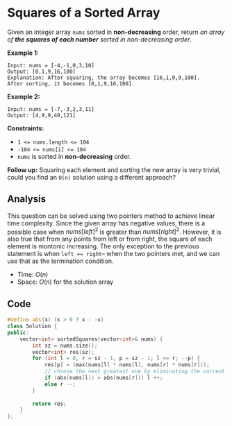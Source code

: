# Squares of a Sorted Array

Given an integer array `nums` sorted in **non-decreasing** order, return *an array of **the squares of each number** sorted in non-decreasing order*.

**Example 1:**

```
Input: nums = [-4,-1,0,3,10]
Output: [0,1,9,16,100]
Explanation: After squaring, the array becomes [16,1,0,9,100].
After sorting, it becomes [0,1,9,16,100].
```

**Example 2:**

```
Input: nums = [-7,-3,2,3,11]
Output: [4,9,9,49,121]
```

 

**Constraints:**

- `1 <= nums.length <= 104`
- `-104 <= nums[i] <= 104`
- `nums` is sorted in **non-decreasing** order.

 

**Follow up:** Squaring each element and sorting the new array is very trivial, could you find an `O(n)` solution using a different approach?

## Analysis

This question can be solved using two pointers method to achieve linear time complexity. Since the given array has negative values, there is a possible case when $nums[left] ^ 2$ is greater than $nums[right] ^ 2$. However, it is also true that from any points from left or from right, the square of each element is montonic increasing. The only exception to the previous statement is when `left == right`– when the two pointers met, and we can use that as the termination condition.

* Time: $O(n)$
* Space: $O(n)$ for the solution array

## Code

```c++
#define abs(x) (x > 0 ? x : -x)
class Solution {
public:
    vector<int> sortedSquares(vector<int>& nums) {
        int sz = nums.size();
        vector<int> res(sz);
        for (int l = 0, r = sz - 1, p = sz - 1; l <= r; --p) {
            res[p] = (max(nums[l] * nums[l], nums[r] * nums[r]));
          	// choose the next greatest one by eliminating the current largest one
            if (abs(nums[l]) > abs(nums[r])) l ++; 
            else r --;
        }
        
        return res;
    }
};
```

